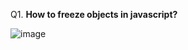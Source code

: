 Q1. **How to freeze objects in javascript?**

![image](https://github.com/user-attachments/assets/ed69e038-2f4d-4519-aee8-9ec825b534a1)
